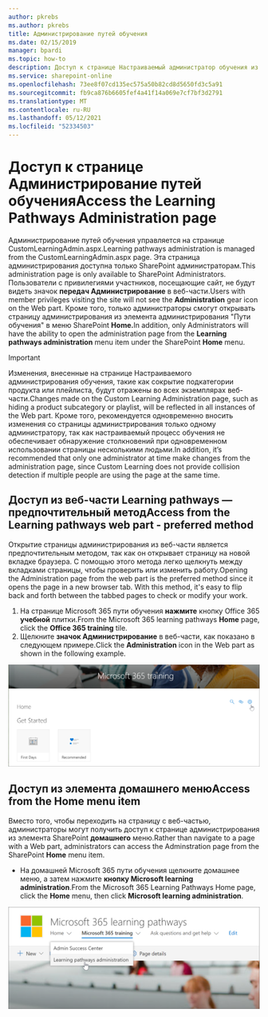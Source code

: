 ```yaml
---
author: pkrebs
ms.author: pkrebs
title: Администрирование путей обучения
ms.date: 02/15/2019
manager: bpardi
ms.topic: how-to
description: Доступ к странице Настраиваемый администратор обучения из веб-части или меню
ms.service: sharepoint-online
ms.openlocfilehash: 73ee8f07cd135ec575a50b82cd8d5650fd3c5a91
ms.sourcegitcommit: fb9ca876b6605fef4a41f14a069e7cf7bf3d2791
ms.translationtype: MT
ms.contentlocale: ru-RU
ms.lasthandoff: 05/12/2021
ms.locfileid: "52334503"
---
```

# <a name="access-the-learning-pathways-administration-page"></a><span data-ttu-id="b9835-103">Доступ к странице Администрирование путей обучения</span><span class="sxs-lookup"><span data-stu-id="b9835-103">Access the Learning Pathways Administration page</span></span>

<span data-ttu-id="b9835-104">Администрирование путей обучения управляется на странице CustomLearningAdmin.aspx.</span><span class="sxs-lookup"><span data-stu-id="b9835-104">Learning pathways administration is managed from the CustomLearningAdmin.aspx page.</span></span> <span data-ttu-id="b9835-105">Эта страница администрирования доступна только SharePoint администраторам.</span><span class="sxs-lookup"><span data-stu-id="b9835-105">This administration page is only available to SharePoint Administrators.</span></span> <span data-ttu-id="b9835-106">Пользователи с привилегиями участников, посещающие сайт, не будут видеть значок **передач Администрирование** в веб-части.</span><span class="sxs-lookup"><span data-stu-id="b9835-106">Users with member privileges visiting the site will not see the **Administration** gear icon on the Web part.</span></span> <span data-ttu-id="b9835-107">Кроме того, только администраторы смогут открывать страницу  администрирования из элемента администрирования "Пути обучения" в меню SharePoint **Home.**</span><span class="sxs-lookup"><span data-stu-id="b9835-107">In addition, only Administrators will have the ability to open the administration page from the **Learning pathways administration** menu item under the SharePoint **Home** menu.</span></span> 

> [!IMPORTANT]
> <span data-ttu-id="b9835-108">Изменения, внесенные на странице Настраиваемого администрирования обучения, такие как сокрытие подкатегории продукта или плейлиста, будут отражены во всех экземплярах веб-части.</span><span class="sxs-lookup"><span data-stu-id="b9835-108">Changes made on the Custom Learning Administration page, such as hiding a product subcategory or playlist, will be reflected in all instances of the Web part.</span></span> <span data-ttu-id="b9835-109">Кроме того, рекомендуется одновременно вносить изменения со страницы администрирования только одному администратору, так как настраиваемый процесс обучения не обеспечивает обнаружение столкновений при одновременном использовании страницы несколькими людьми.</span><span class="sxs-lookup"><span data-stu-id="b9835-109">In addition, it’s recommended that only one administrator at time make changes from the administration page, since Custom Learning does not provide collision detection if multiple people are using the page at the same time.</span></span>  

## <a name="access-from-the-learning-pathways-web-part---preferred-method"></a><span data-ttu-id="b9835-110">Доступ из веб-части Learning pathways — предпочтительный метод</span><span class="sxs-lookup"><span data-stu-id="b9835-110">Access from the Learning pathways web part - preferred method</span></span>
<span data-ttu-id="b9835-111">Открытие страницы администрирования из веб-части является предпочтительным методом, так как он открывает страницу на новой вкладке браузера. С помощью этого метода легко щелкнуть между вкладками страницы, чтобы проверить или изменить работу.</span><span class="sxs-lookup"><span data-stu-id="b9835-111">Opening the Administration page from the web part is the preferred method since it opens the page in a new browser tab. With this method, it's easy to flip back and forth between the tabbed pages to check or modify your work.</span></span>  

1. <span data-ttu-id="b9835-112">На странице Microsoft 365 пути обучения **нажмите** кнопку Office 365 **учебной** плитки.</span><span class="sxs-lookup"><span data-stu-id="b9835-112">From the Microsoft 365 learning pathways **Home** page, click the **Office 365 training** tile.</span></span>
2. <span data-ttu-id="b9835-113">Щелкните **значок Администрирование** в веб-части, как показано в следующем примере.</span><span class="sxs-lookup"><span data-stu-id="b9835-113">Click the **Administration** icon in the Web part as shown in the following example.</span></span>

![Значок указателя вручную указывает на значок Администрирование в окне Microsoft 365 подготовки.](media/cg-adminaccbtn.png)

## <a name="access-from-the-home-menu-item"></a><span data-ttu-id="b9835-115">Доступ из элемента домашнего меню</span><span class="sxs-lookup"><span data-stu-id="b9835-115">Access from the Home menu item</span></span>
<span data-ttu-id="b9835-116">Вместо того, чтобы переходить на страницу с веб-частью, администраторы могут получить доступ к странице администрирования из элемента SharePoint **домашнего** меню.</span><span class="sxs-lookup"><span data-stu-id="b9835-116">Rather than navigate to a page with a Web part, administrators can access the Adminstration page from the SharePoint **Home** menu item.</span></span> 

- <span data-ttu-id="b9835-117">На домашней Microsoft 365 пути обучения щелкните  домашнее меню, а затем нажмите **кнопку Microsoft learning administration**.</span><span class="sxs-lookup"><span data-stu-id="b9835-117">From the Microsoft 365 Learning Pathways Home page, click the **Home** menu, then click **Microsoft learning administration**.</span></span>

![Значок указателя в форме руки указывает на параметр администрирования.](media/cg-adminaccmenu.png)
